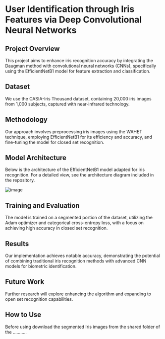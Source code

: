 # User Identification through Iris Features via Deep Convolutional Neural Networks

## Project Overview
This project aims to enhance iris recognition accuracy by integrating the Daugman method with convolutional neural networks (CNNs), specifically using the EfficientNetB1 model for feature extraction and classification. 

## Dataset
We use the CASIA-Iris Thousand dataset, containing 20,000 iris images from 1,000 subjects, captured with near-infrared technology.

## Methodology
Our approach involves preprocessing iris images using the WAHET technique, employing EfficientNetB1 for its efficiency and accuracy, and fine-tuning the model for closed set recognition.

## Model Architecture
Below is the architecture of the EfficientNetB1 model adapted for iris recognition. For a detailed view, see the architecture diagram included in the repository.

![image](https://github.com/YZ-26/User_Identification/assets/122618521/35a6c314-b0cf-430d-a46e-db9c8b6ee90e)


## Training and Evaluation
The model is trained on a segmented portion of the dataset, utilizing the Adam optimizer and categorical cross-entropy loss, with a focus on achieving high accuracy in closed set recognition.

## Results
Our implementation achieves notable accuracy, demonstrating the potential of combining traditional iris recognition methods with advanced CNN models for biometric identification.

## Future Work
Further research will explore enhancing the algorithm and expanding to open set recognition capabilities.

## How to Use
Before using download the segmented Iris images from the shared folder of the ...........
